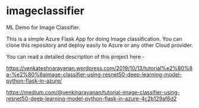 # imageclassifier
ML Demo for Image Classifier.

This is a simple Azure Flask App for doing Image classification. You can clone this repository and deploy easily to Azure or any other Cloud provider.

You can read a detailed description of this project here - 

https://venkateshnarayanan.wordpress.com/2019/10/13/tutorial%e2%80%8a-%e2%80%8aimage-classifier-using-resnet50-deep-learning-model-python-flask-in-azure/

https://medium.com/@venkinarayanan/tutorial-image-classifier-using-resnet50-deep-learning-model-python-flask-in-azure-4c2b129af6d2

